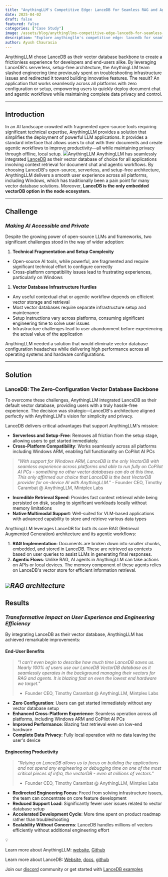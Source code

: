 ```yaml
---
title: "AnythingLLM's Competitive Edge: LanceDB for Seamless RAG and Agent Workflows"
date: 2025-04-02
draft: false
featured: false
categories: ["Case Study"]
image: /assets/blog/anythingllms-competitive-edge-lancedb-for-seamless-rag-and-agent-workflows/anythingllms-competitive-edge-lancedb-for-seamless-rag-and-agent-workflows.png
description: "Explore anythingllm's competitive edge: lancedb for seamless rag and agent workflows with practical insights and expert guidance from the LanceDB team."
author: Ayush Chaurasia
---
```


AnythingLLM chose LanceDB as their vector database backbone to create a frictionless experience for developers and end-users alike. By leveraging LanceDB's serverless, setup-free architecture, the AnythingLLM team slashed engineering time previously spent on troubleshooting infrastructure issues and redirected it toward building innovative features. The result? An application that works seamlessly across all platforms with zero configuration or setup, empowering users to quickly deploy document chat and agentic workflows while maintaining complete data privacy and control.

---

## Introduction

In an AI landscape crowded with fragmented open-source tools requiring significant technical expertise, AnythingLLM provides a solution that simplifies the deployment of powerful LLM applications. It provides a standard interface that allows users to chat with their documents and create agentic workflows to improve productivity—all while maintaining privacy through offline, local setup.
![](__GHOST_URL__/content/images/2025/04/294273127-cfc5f47c-bd91-4067-986c-f3f49621a859--1-.gif)AnythingLLM
AnythingLLM has seamlessly integrated [LanceDB](https://lancedb.com/) as their vector database of choice for all applications involving context retrieval for document chat and agentic workflows. By choosing LanceDB's open-source, serverless, and setup-free architecture, AnythingLLM delivers a smooth user experience across all platforms, including Windows, which has traditionally been a pain point for many vector database solutions. Moreover, **LanceDB is the only embedded vectorDB option in the node ecosystem.**

---

## Challenge

### *Making AI Accessible and Private*

Despite the growing power of open-source LLMs and frameworks, two significant challenges stood in the way of wider adoption:

1. **Technical Fragmentation and Setup Complexity**

- Open-source AI tools, while powerful, are fragmented and require significant technical effort to configure correctly
- Cross-platform compatibility issues lead to frustrating experiences, particularly on Windows

1. **Vector Database Infrastructure Hurdles**

- Any useful contextual chat or agentic workflow depends on efficient vector storage and retrieval
- Most vector databases require separate infrastructure setup and maintenance
- Setup instructions vary across platforms, consuming significant engineering time to solve user issues
- Infrastructure challenges lead to user abandonment before experiencing the actual value of the application

AnythingLLM needed a solution that would eliminate vector database configuration headaches while delivering high performance across all operating systems and hardware configurations.

---

## Solution

### LanceDB: The Zero-Configuration Vector Database Backbone

To overcome these challenges, AnythingLLM integrated LanceDB as their default vector database, providing users with a truly hassle-free experience. The decision was strategic—LanceDB's architecture aligned perfectly with AnythingLLM's vision for simplicity and privacy.

LanceDB delivers critical advantages that support AnythingLLM's mission:

- **Serverless and Setup-Free**: Removes all friction from the setup stage, allowing users to get started immediately. 
- **Cross-Platform Compatibility**: Works seamlessly across all platforms including Windows ARM, enabling full functionality on CoPilot AI PCs

> *"With support for Windows ARM, LanceDB is the only VectorDB with seamless experience across platforms and able to run fully on CoPilot AI PCs - something no other vector databases can do at this time. This only affirmed our choice that LanceDB is the best VectorDB provider for on-device AI with AnythingLLM."
> -* Founder CEO, Timothy Carambat @ AnythingLLM, Mintplex Labs

- **Incredible Retrieval Speed**: Provides fast context retrieval while being persisted on disk, scaling to significant workloads locally without memory limitations
- **Native Multimodal Support**: Well-suited for VLM-based applications with advanced capability to store and retrieve various data types

AnythingLLM leverages LanceDB for both its core RAG (Retrieval Augmented Generation) architecture and its agentic workflows:

1. **RAG Implementation**: Documents are broken down into smaller chunks, embedded, and stored in LanceDB. These are retrieved as contexts based on user queries to assist LLMs in generating final responses.
2. **Agentic Flows**: Unlike RAG, AI agents in AnythingLLM can take actions on APIs or local devices. The memory component of these agents relies on LanceDB's vector store for efficient information retrieval.

![](__GHOST_URL__/content/images/2025/03/rag_from_scratch.png)*RAG architecture*
---

## Results

### *Transformative Impact on User Experience and Engineering Efficiency*

By integrating LanceDB as their vector database, AnythingLLM has achieved remarkable improvements:

#### End-User Benefits

> *"I can't even begin to describe how much time LanceDB saves us. Nearly 100% of users use our LanceDB VectorDB database as it seamlessly operates in the background managing their vectors for RAG and agents. It is blazing fast on even the lowest end hardware we target."*
> - Founder CEO, Timothy Carambat @ AnythingLLM, Mintplex Labs

- **Zero Configuration**: Users can get started immediately without any vector database setup
- **Enhanced Cross-Platform Experience**: Seamless operation across all platforms, including Windows ARM and CoPilot AI PCs
- **Improved Performance**: Blazing fast retrieval even on low-end hardware
- **Complete Data Privacy**: Fully local operation with no data leaving the user's device

#### Engineering Productivity 

> *"Relying on LanceDB allows us to focus on building the applications and not spend any engineering or debugging time on one of the most critical pieces of infra, the vectorDB - even at millions of vectors."*
> - Founder CEO, Timothy Carambat @ AnythingLLM, Mintplex Labs

- **Redirected Engineering Focus**: Freed from solving infrastructure issues, the team can concentrate on core feature development
- **Reduced Support Load**: Significantly fewer user issues related to vector database setup
- **Accelerated Development Cycle**: More time spent on product roadmap rather than troubleshooting
- **Scalability Without Concerns**: LanceDB handles millions of vectors efficiently without additional engineering effort

💡

Learn more about AnythingLLM: [website](https://anythingllm.com/), [Github](https://github.com/Mintplex-Labs/anything-llm)

Learn more about LanceDB: [Website](https://lancedb.com/), [docs](https://lancedb.github.io/lancedb/), [github](https://github.com/lancedb/lancedb)

Join our [discord](https://discord.gg/G5DcmnZWKB) community or get started with [LanceDB examples](https://github.com/lancedb/vectordb-recipes)
